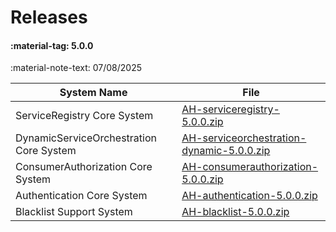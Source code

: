# Releases

#### :material-tag: 5.0.0

:material-note-text: 07/08/2025

System Name | File
--- | ---  
ServiceRegistry Core System | [AH-serviceregistry-5.0.0.zip](https://github.com/eclipse-arrowhead/ah5-core-java-spring/releases/download/v5.0.0/AH-serviceregistry-5.0.0.zip)
DynamicServiceOrchestration Core System | [AH-serviceorchestration-dynamic-5.0.0.zip](https://github.com/eclipse-arrowhead/ah5-core-java-spring/releases/download/v5.0.0/AH-serviceorchestration-dynamic-5.0.0.zip)
ConsumerAuthorization Core System | [AH-consumerauthorization-5.0.0.zip](https://github.com/eclipse-arrowhead/ah5-core-java-spring/releases/download/v5.0.0/AH-consumerauthorization-5.0.0.zip)
Authentication Core System | [AH-authentication-5.0.0.zip](https://github.com/eclipse-arrowhead/ah5-core-java-spring/releases/download/v5.0.0/AH-authentication-5.0.0.zip)
Blacklist Support System | [AH-blacklist-5.0.0.zip](https://github.com/eclipse-arrowhead/ah5-blacklist-java-spring/releases/download/v5.0.0/AH-blacklist-5.0.0.zip)